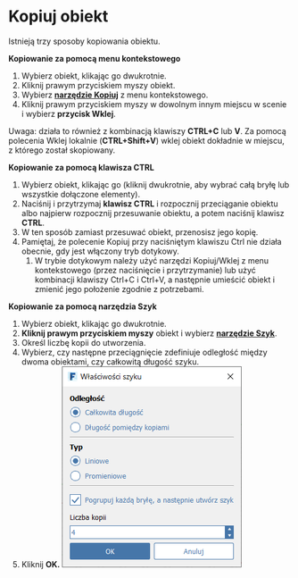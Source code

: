 # Kopiuj obiekt

Istnieją trzy sposoby kopiowania obiektu.

**Kopiowanie za pomocą menu kontekstowego**

1. Wybierz obiekt, klikając go dwukrotnie.
2. Kliknij prawym przyciskiem myszy obiekt.
3. Wybierz [**narzędzie Kopiuj**](tilt-array-copy-and-paste.md) z menu kontekstowego.
4. Kliknij prawym przyciskiem myszy w dowolnym innym miejscu w scenie i wybierz **przycisk Wklej**.

Uwaga: działa to również z kombinacją klawiszy **CTRL+C** lub **V**. Za pomocą polecenia Wklej lokalnie \(**CTRL+Shift+V**\) wklej obiekt dokładnie w miejscu, z którego został skopiowany.

**Kopiowanie za pomocą klawisza CTRL**

1. Wybierz obiekt, klikając go \(kliknij dwukrotnie, aby wybrać całą bryłę lub wszystkie dołączone elementy\).
2. Naciśnij i przytrzymaj **klawisz CTRL** i rozpocznij przeciąganie obiektu albo najpierw rozpocznij przesuwanie obiektu, a potem naciśnij klawisz **CTRL**.
3. W ten sposób zamiast przesuwać obiekt, przenosisz jego kopię.
4. Pamiętaj, że polecenie Kopiuj przy naciśniętym klawiszu Ctrl nie działa obecnie, gdy jest włączony tryb dotykowy.
   1. W trybie dotykowym należy użyć narzędzi Kopiuj/Wklej z menu kontekstowego \(przez naciśnięcie i przytrzymanie\) lub użyć kombinacji klawiszy Ctrl+C i Ctrl+V, a następnie umieścić obiekt i zmienić jego położenie zgodnie z potrzebami.

**Kopiowanie za pomocą narzędzia Szyk**

1. Wybierz obiekt, klikając go dwukrotnie.
2. **Kliknij prawym przyciskiem myszy** obiekt i wybierz [**narzędzie Szyk**](tilt-array-copy-and-paste.md).
3. Określ liczbę kopii do utworzenia.
4. Wybierz, czy następne przeciągnięcie zdefiniuje odległość między dwoma obiektami, czy całkowitą długość szyku.
5. Kliknij **OK.**  ![](../.gitbook/assets/array_properties.png)

